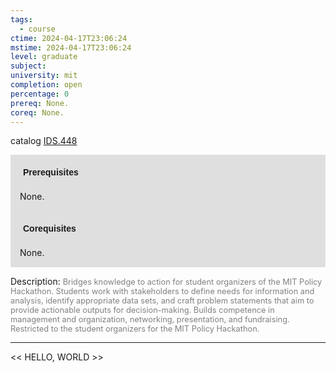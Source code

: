 ```yaml
---
tags:
  - course
ctime: 2024-04-17T23:06:24
mstime: 2024-04-17T23:06:24
level: graduate
subject: 
university: mit
completion: open
percentage: 0
prereq: None.
coreq: None.
---
```


catalog [IDS.448](http://student.mit.edu/catalog/mIDSa.html#IDS.448)

<span style="display: block; padding: 15px; background-color: rgb(100, 100, 100, 0.2);"><font id="m_prereq4050_0" style="display: block; font-family: Arial, sans-serif; font-weight: bold; padding: 5px">Prerequisites</font><br><span id="prereq4050_0">None.</span></span>
<span style="display: block; padding: 15px; background-color: rgb(100, 100, 100, 0.2);"><font id="m_coreq4050_0" style="display: block; font-family: Arial, sans-serif; font-weight: bold; padding: 5px">Corequisites</font><br><span id="coreq4050_0">None.</span></span>

<font style="">Description:</font>
<font style="color: grey; font-size: 0.8rem;">Bridges knowledge to action for student organizers of the MIT Policy Hackathon. Students work with stakeholders to define needs for information and analysis, identify appropriate data sets, and craft problem statements that aim to provide actionable outputs for decision-making. Builds competence in management and organization, networking, presentation, and fundraising. Restricted to the student organizers for the MIT Policy Hackathon.</font>



---

<< HELLO, WORLD >>
